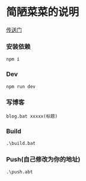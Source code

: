 # 简陋菜菜的说明

[传送门](http://www.haibarai.com "要不要跳转去看看呢?")

### 安装依赖

    npm i

### Dev

    npm run dev

### 写博客

    blog.bat xxxxx(标题)

### Build

    .\build.bat

### Push(自己修改为你的地址)

    .\push.abt
